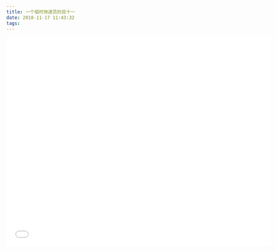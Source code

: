 ```yaml
---
title: 一个临时快递员的双十一
date: 2018-11-17 11:43:32
tags:
---
```

<center>
<iframe src="map.html" width="697" height="550" frameborder="0" scrolling="no"></iframe>
</center>

